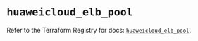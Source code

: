 # `huaweicloud_elb_pool`

Refer to the Terraform Registry for docs: [`huaweicloud_elb_pool`](https://registry.terraform.io/providers/huaweicloud/huaweicloud/1.71.1/docs/resources/elb_pool).
